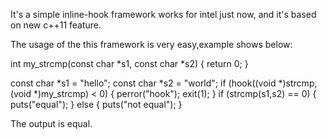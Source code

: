 It's a simple inline-hook framework works for intel just now, and it's based on new c++11 feature.

The usage of the this framework is very easy,example shows below:

int my_strcmp(const char *s1, const char *s2) {
	return 0;
}

const char *s1 = "hello";
const char *s2 = "world";
if (hook((void *)strcmp,(void *)my_strcmp) < 0) {
	perror("hook");
	exit(1);
}
if (strcmp(s1,s2) == 0) {
	puts("equal");
} else {
	puts("not equal");
}

The output is equal.

